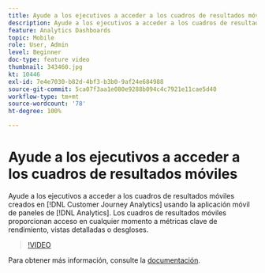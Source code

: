 ```yaml
---
title: Ayude a los ejecutivos a acceder a los cuadros de resultados móviles
description: Ayude a los ejecutivos a acceder a los cuadros de resultados móviles creados en Customer Journey Analytics mediante la aplicación móvil de paneles de Analytics.  Los cuadros de resultados móviles proporcionan acceso en cualquier momento a métricas clave de rendimiento, vistas detalladas o desgloses.
feature: Analytics Dashboards
topic: Mobile
role: User, Admin
level: Beginner
doc-type: feature video
thumbnail: 343460.jpg
kt: 10446
exl-id: 7e4e7030-b82d-4bf3-b3b0-9af24e684988
source-git-commit: 5ca07f3aa1e080e9288b094c4c7921e11cae5d40
workflow-type: tm+mt
source-wordcount: '78'
ht-degree: 100%

---
```


# Ayude a los ejecutivos a acceder a los cuadros de resultados móviles

Ayude a los ejecutivos a acceder a los cuadros de resultados móviles creados en [!DNL Customer Journey Analytics] usando la aplicación móvil de paneles de [!DNL Analytics].  Los cuadros de resultados móviles proporcionan acceso en cualquier momento a métricas clave de rendimiento, vistas detalladas o desgloses.

>[!VIDEO](https://video.tv.adobe.com/v/3444839/?quality=12&learn=on&captions=spa)

Para obtener más información, consulte la [documentación](https://experienceleague.adobe.com/docs/analytics-platform/using/cja-dashboards/set-up-execs.html?lang=es).